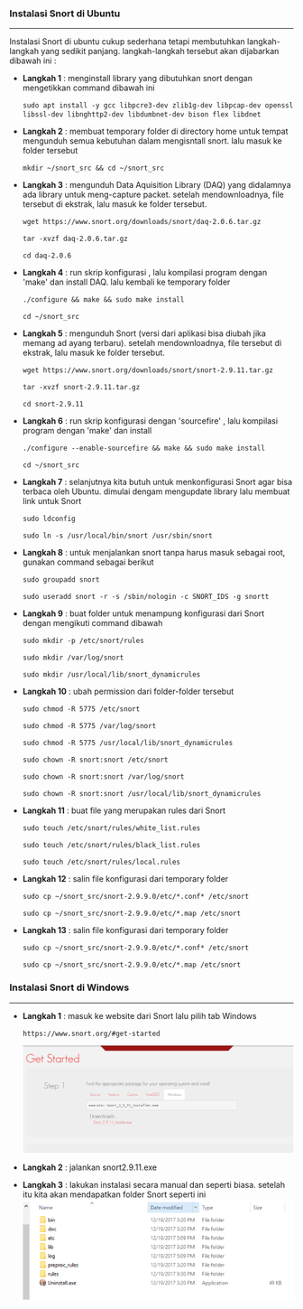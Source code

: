 ### Instalasi Snort di Ubuntu
--------------------

Instalasi Snort di ubuntu cukup sederhana tetapi membutuhkan langkah-langkah yang sedikit panjang. langkah-langkah tersebut akan dijabarkan dibawah ini :

- **Langkah 1**    : menginstall library yang dibutuhkan snort dengan mengetikkan command dibawah ini
    ```
    sudo apt install -y gcc libpcre3-dev zlib1g-dev libpcap-dev openssl libssl-dev libnghttp2-dev libdumbnet-dev bison flex libdnet
    ```

- **Langkah 2**    : membuat temporary folder di directory home untuk tempat mengunduh semua kebutuhan dalam mengisntall snort. lalu masuk ke folder tersebut
    ```
    mkdir ~/snort_src && cd ~/snort_src
    ```
- **Langkah 3**    : mengunduh Data Aquisition Library (DAQ) yang didalamnya ada library untuk meng-capture packet. setelah mendownloadnya, file tersebut di ekstrak, lalu masuk ke folder tersebut.
    ```
    wget https://www.snort.org/downloads/snort/daq-2.0.6.tar.gz
    ```
    ```
    tar -xvzf daq-2.0.6.tar.gz
    ```
    ```
    cd daq-2.0.6
    ```
    
- **Langkah 4**    : run skrip konfigurasi , lalu kompilasi program dengan 'make' dan install DAQ. lalu kembali ke temporary folder
    ```
    ./configure && make && sudo make install
    ```
    ```
    cd ~/snort_src
    ```
    
- **Langkah 5**    : mengunduh Snort (versi dari aplikasi bisa diubah jika memang ad ayang terbaru). setelah mendownloadnya, file tersebut di ekstrak, lalu masuk ke folder tersebut.
    ```
    wget https://www.snort.org/downloads/snort/snort-2.9.11.tar.gz
    ```
    ```
    tar -xvzf snort-2.9.11.tar.gz
    ```
    ```
    cd snort-2.9.11
    ```
    
- **Langkah 6**    : run skrip konfigurasi dengan 'sourcefire' , lalu kompilasi program dengan 'make' dan install
    ```
    ./configure --enable-sourcefire && make && sudo make install
    ```
    ```
    cd ~/snort_src
    ```
    
- **Langkah 7**    : selanjutnya kita butuh untuk menkonfigurasi Snort agar bisa terbaca oleh Ubuntu. dimulai dengam mengupdate library lalu membuat link untuk Snort
    ```
    sudo ldconfig
    ```
    ```
    sudo ln -s /usr/local/bin/snort /usr/sbin/snort
    ```
    
- **Langkah 8**    : untuk menjalankan snort tanpa harus masuk sebagai root, gunakan command sebagai berikut
    ```
    sudo groupadd snort
    ```
    ```
    sudo useradd snort -r -s /sbin/nologin -c SNORT_IDS -g snortt
    ```
    
- **Langkah 9**    : buat folder untuk menampung konfigurasi dari Snort dengan mengikuti command dibawah
    ```
    sudo mkdir -p /etc/snort/rules
    ```
    ```
    sudo mkdir /var/log/snort
    ```
    ```
    sudo mkdir /usr/local/lib/snort_dynamicrules
    ```

- **Langkah 10**    : ubah permission dari folder-folder tersebut
    ```
    sudo chmod -R 5775 /etc/snort
    ```
    ```
    sudo chmod -R 5775 /var/log/snort
    ```
    ```
    sudo chmod -R 5775 /usr/local/lib/snort_dynamicrules
    ```
    ```
    sudo chown -R snort:snort /etc/snort
    ```
    ```
    sudo chown -R snort:snort /var/log/snort
    ```
    ```
    sudo chown -R snort:snort /usr/local/lib/snort_dynamicrules
    ```
    
- **Langkah 11**    : buat file yang merupakan rules dari Snort
    ```
    sudo touch /etc/snort/rules/white_list.rules
    ```
    ```
    sudo touch /etc/snort/rules/black_list.rules
    ```
    ```
    sudo touch /etc/snort/rules/local.rules
    ```
    
- **Langkah 12**    : salin file konfigurasi dari temporary folder
    ```
    sudo cp ~/snort_src/snort-2.9.9.0/etc/*.conf* /etc/snort
    ```
    ```
    sudo cp ~/snort_src/snort-2.9.9.0/etc/*.map /etc/snort
    ```
    
- **Langkah 13**    : salin file konfigurasi dari temporary folder
    ```
    sudo cp ~/snort_src/snort-2.9.9.0/etc/*.conf* /etc/snort
    ```
    ```
    sudo cp ~/snort_src/snort-2.9.9.0/etc/*.map /etc/snort
    ```


### Instalasi Snort di Windows
--------------------
- **Langkah 1**    : masuk ke website dari Snort lalu pilih tab Windows
    ```
    https://www.snort.org/#get-started
    ```
     ![](/assets/Snort/instal.PNG)
- **Langkah 2**    : jalankan snort2.9.11.exe

- **Langkah 3**    : lakukan instalasi secara manual dan seperti biasa. setelah itu kita akan mendapatkan folder Snort seperti ini
     ![](/assets/Snort/windows.png)
